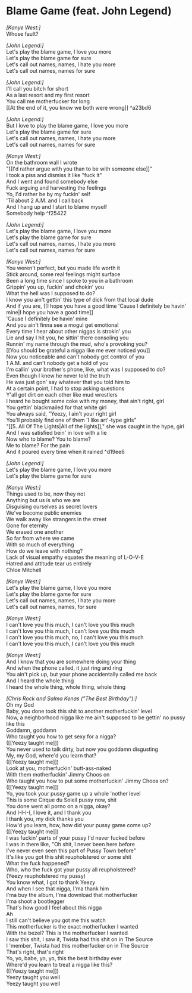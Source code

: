 # Blame Game (feat. John Legend)

_[Kanye West:]_  
Whose fault?  

_[John Legend:]_  
Let's play the blame game, I love you more  
Let's play the blame game for sure  
Let's call out names, names, I hate you more  
Let's call out names, names for sure  

_[John Legend:]_  
I'll call you bitch for short  
As a last resort and my first resort  
You call me motherfucker for long  
[[At the end of it, you know we both were wrong]] ^a23bd6

_[John Legend:]_  
But I love to play the blame game, I love you more  
Let's play the blame game for sure  
Let's call out names, names, I hate you more  
Let's call out names, names for sure  

_[Kanye West:]_  
On the bathroom wall I wrote  
"[[I'd rather argue with you than to be with someone else]]"  
I took a piss and dismiss it like "fuck it"  
And I went and found somebody else  
Fuck arguing and harvesting the feelings  
Yo, I'd rather be by my fuckin' self  
'Til about 2 A.M. and I call back  
And I hang up and I start to blame myself  
Somebody help ^f25422

_[John Legend:]_  
Let's play the blame game, I love you more  
Let's play the blame game for sure  
Let's call out names, names, I hate you more  
Let's call out names, names for sure  

_[Kanye West:]_  
You weren't perfect, but you made life worth it  
Stick around, some real feelings might surface  
Been a long time since I spoke to you in a bathroom  
Grippin' you up, fuckin' and chokin' you  
What the hell was I supposed to do?  
I know you ain't gettin' this type of dick from that local dude  
And if you are, [[I hope you have a good time  'Cause I definitely be havin' mine|I hope you have a good time]]  
'Cause I definitely be havin' mine  
And you ain't finna see a mogul get emotional  
Every time I hear about other niggas is strokin' you  
Lie and say I hit you, he sittin' there consoling you  
Runnin' my name through the mud, who's provoking you?  
[[You should be grateful a nigga like me ever noticed you]]  
Now you noticeable and can't nobody get control of you  
1 A.M. and can't nobody get a hold of you  
I'm callin' your brother's phone, like, what was I supposed to do?  
Even though I knew he never told the truth  
He was just gon' say whatever that you told him to  
At a certain point, I had to stop asking questions  
Y'all got dirt on each other like mud wrestlers  
I heard he bought some coke with my money, that ain't right, girl  
You gettin' blackmailed for that white girl  
You always said, "Yeezy, I ain't your right girl  
You'll probably find one of them 'I like art'-type girls"  
"[[5. All Of The Lights|All of the lights]]," she was caught in the hype, girl  
And I was satisfied bein' in love with a lie  
Now who to blame? You to blame?  
Me to blame? For the pain  
And it poured every time when it rained ^d19ee6

_[John Legend:]_  
Let's play the blame game, I love you more  
Let's play the blame game for sure  

_[Kanye West:]_  
Things used to be, now they not  
Anything but us is who we are  
Disguising ourselves as secret lovers  
We've become public enemies  
We walk away like strangers in the street  
Gone for eternity  
We erased one another  
So far from where we came  
With so much of everything  
How do we leave with nothing?  
Lack of visual empathy equates the meaning of L-O-V-E  
Hatred and attitude tear us entirely  
Chloe Mitchell  

_[Kanye West:]_  
Let's play the blame game, I love you more  
Let's play the blame game for sure  
Let's call out names, names, I hate you more  
Let's call out names, names, for sure  

_[Kanye West:]_  
I can't love you this much, I can't love you this much  
I can't love you this much, I can't love you this much  
I can't love you this much, no, I can't love you this much  
I can't love you this much, I can't love you this much  

_[Kanye West:]_  
And I know that you are somewhere doing your thing  
And when the phone called, it just ring and ring  
You ain't pick up, but your phone accidentally called me back  
And I heard the whole thing  
I heard the whole thing, whole thing, whole thing  

_[Chris Rock and Salma Kenas ("The Best Birthday"):]_  
Oh my God  
Baby, you done took this shit to another motherfuckin' level  
Now, a neighborhood nigga like me ain't supposed to be gettin' no pussy like this  
Goddamn, goddamn  
Who taught you how to get sexy for a nigga?  
([[Yeezy taught me]])  
You never used to talk dirty, but now you goddamn disgusting  
My, my God, where'd you learn that?  
([[Yeezy taught me]])  
Look at you, motherfuckin' butt-ass-naked  
With them motherfuckin' Jimmy Choos on  
Who taught you how to put some motherfuckin' Jimmy Choos on?  
([[Yeezy taught me]])  
Yo, you took your pussy game up a whole 'nother level  
This is some Cirque du Soleil pussy now, shit  
You done went all porno on a nigga, okay?  
And I-I-I-I, I love it, and I thank you  
I thank you, my dick thanks you  
How'd you learn, how, how did your pussy game come up?  
([[Yeezy taught me]])  
I was fuckin' parts of your pussy I'd never fucked before  
I was in there like, "Oh shit, I never been here before  
I've never even seen this part of Pussy Town before"  
It's like you got this shit reupholstered or some shit  
What the fuck happened?  
Who, who the fuck got your pussy all reupholstered?  
(Yeezy reupholstered my pussy)  
You know what, I got to thank Yeezy  
And when I see that nigga, I'ma thank him  
I'ma buy the album, I'ma download that motherfucker  
I'ma shoot a bootlegger  
That's how good I feel about this nigga  
Ah  
I still can't believe you got me this watch  
This motherfucker is the exact motherfucker I wanted  
With the bezel? This is the motherfucker I wanted  
I saw this shit, I saw it, Twista had this shit on in The Source  
I 'member, Twista had this motherfucker on in The Source  
That's right, that's right  
Yo, yo, babe, yo, yo, this the best birthday ever  
Where'd you learn to treat a nigga like this?  
([[Yeezy taught me]])  
Yeezy taught you well  
Yeezy taught you well
